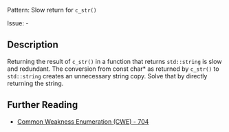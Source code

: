 Pattern: Slow return for `c_str()`

Issue: -

## Description

Returning the result of `c_str()` in a function that returns `std::string` is slow and redundant. The conversion from const char* as returned by `c_str()` to `std::string` creates an unnecessary string copy. Solve that by directly returning the string.

## Further Reading

* [Common Weakness Enumeration (CWE) - 704](https://cwe.mitre.org/data/definitions/704.html)